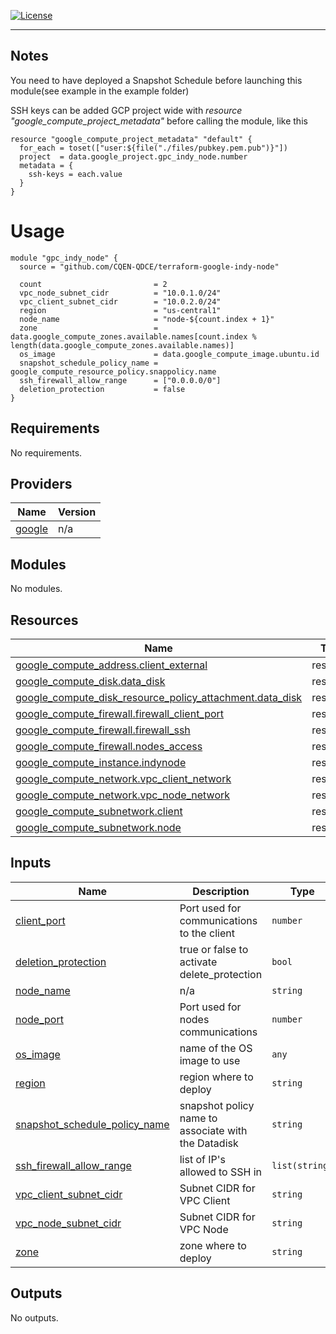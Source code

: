 [![License](https://img.shields.io/badge/License-Apache2-blue)](LICENSE)

---

<!-- FIN ENTETE -->

## Notes
You need to have deployed a Snapshot Schedule before launching this module(see example in the example folder)

SSH keys can be added GCP project wide with *resource "google_compute_project_metadata"* before calling the module, like this

```hcl
resource "google_compute_project_metadata" "default" {
  for_each = toset(["user:${file("./files/pubkey.pem.pub")}"])
  project  = data.google_project.gpc_indy_node.number
  metadata = {
    ssh-keys = each.value
  }
}
```

# Usage

```hcl
module "gpc_indy_node" {
  source = "github.com/CQEN-QDCE/terraform-google-indy-node"

  count                         = 2
  vpc_node_subnet_cidr          = "10.0.1.0/24"
  vpc_client_subnet_cidr        = "10.0.2.0/24"
  region                        = "us-central1"
  node_name                     = "node-${count.index + 1}"
  zone                          = data.google_compute_zones.available.names[count.index % length(data.google_compute_zones.available.names)]
  os_image                      = data.google_compute_image.ubuntu.id
  snapshot_schedule_policy_name = google_compute_resource_policy.snappolicy.name
  ssh_firewall_allow_range      = ["0.0.0.0/0"]
  deletion_protection           = false
}
```

<!-- BEGIN_TF_DOCS -->
## Requirements

No requirements.

## Providers

| Name | Version |
|------|---------|
| <a name="provider_google"></a> [google](#provider\_google) | n/a |

## Modules

No modules.

## Resources

| Name | Type |
|------|------|
| [google_compute_address.client_external](https://registry.terraform.io/providers/hashicorp/google/latest/docs/resources/compute_address) | resource |
| [google_compute_disk.data_disk](https://registry.terraform.io/providers/hashicorp/google/latest/docs/resources/compute_disk) | resource |
| [google_compute_disk_resource_policy_attachment.data_disk](https://registry.terraform.io/providers/hashicorp/google/latest/docs/resources/compute_disk_resource_policy_attachment) | resource |
| [google_compute_firewall.firewall_client_port](https://registry.terraform.io/providers/hashicorp/google/latest/docs/resources/compute_firewall) | resource |
| [google_compute_firewall.firewall_ssh](https://registry.terraform.io/providers/hashicorp/google/latest/docs/resources/compute_firewall) | resource |
| [google_compute_firewall.nodes_access](https://registry.terraform.io/providers/hashicorp/google/latest/docs/resources/compute_firewall) | resource |
| [google_compute_instance.indynode](https://registry.terraform.io/providers/hashicorp/google/latest/docs/resources/compute_instance) | resource |
| [google_compute_network.vpc_client_network](https://registry.terraform.io/providers/hashicorp/google/latest/docs/resources/compute_network) | resource |
| [google_compute_network.vpc_node_network](https://registry.terraform.io/providers/hashicorp/google/latest/docs/resources/compute_network) | resource |
| [google_compute_subnetwork.client](https://registry.terraform.io/providers/hashicorp/google/latest/docs/resources/compute_subnetwork) | resource |
| [google_compute_subnetwork.node](https://registry.terraform.io/providers/hashicorp/google/latest/docs/resources/compute_subnetwork) | resource |

## Inputs

| Name | Description | Type | Default | Required |
|------|-------------|------|---------|:--------:|
| <a name="input_client_port"></a> [client\_port](#input\_client\_port) | Port used for communications to the client | `number` | `9702` | no |
| <a name="input_deletion_protection"></a> [deletion\_protection](#input\_deletion\_protection) | true or false to activate delete\_protection | `bool` | n/a | yes |
| <a name="input_node_name"></a> [node\_name](#input\_node\_name) | n/a | `string` | n/a | yes |
| <a name="input_node_port"></a> [node\_port](#input\_node\_port) | Port used for nodes communications | `number` | `9701` | no |
| <a name="input_os_image"></a> [os\_image](#input\_os\_image) | name of the OS image to use | `any` | n/a | yes |
| <a name="input_region"></a> [region](#input\_region) | region where to deploy | `string` | n/a | yes |
| <a name="input_snapshot_schedule_policy_name"></a> [snapshot\_schedule\_policy\_name](#input\_snapshot\_schedule\_policy\_name) | snapshot policy name to associate with the Datadisk | `string` | n/a | yes |
| <a name="input_ssh_firewall_allow_range"></a> [ssh\_firewall\_allow\_range](#input\_ssh\_firewall\_allow\_range) | list of IP's allowed to SSH in | `list(string)` | n/a | yes |
| <a name="input_vpc_client_subnet_cidr"></a> [vpc\_client\_subnet\_cidr](#input\_vpc\_client\_subnet\_cidr) | Subnet CIDR for VPC Client | `string` | n/a | yes |
| <a name="input_vpc_node_subnet_cidr"></a> [vpc\_node\_subnet\_cidr](#input\_vpc\_node\_subnet\_cidr) | Subnet CIDR for VPC Node | `string` | n/a | yes |
| <a name="input_zone"></a> [zone](#input\_zone) | zone where to deploy | `string` | n/a | yes |

## Outputs

No outputs.
<!-- END_TF_DOCS -->